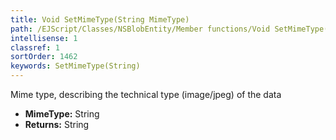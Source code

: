 ```yaml
---
title: Void SetMimeType(String MimeType)
path: /EJScript/Classes/NSBlobEntity/Member functions/Void SetMimeType(String p_0)
intellisense: 1
classref: 1
sortOrder: 1462
keywords: SetMimeType(String)
---
```



Mime type, describing the technical type (image/jpeg) of the data



* **MimeType:** String
* **Returns:** String


